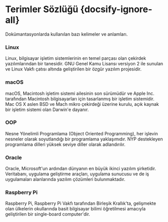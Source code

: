 <!--- Glossary.md --->

# Terimler Sözlüğü {docsify-ignore-all}

Dokümantasyonlarda kullanılan bazı kelimeler ve anlamları.

<!--- A --->
<!--- B --->
<!--- C --->
<!--- D --->
<!--- E --->
<!--- F --->
<!--- G --->
<!--- H --->
<!--- I --->
<!--- J --->
<!--- K --->
<!--- L --->

### Linux

Linux, bilgisayar işletim sistemlerinin en temel parçası olan çekirdek yazılımlarından bir tanesidir. GNU Genel Kamu Lisansı versiyon 2 ile sunulan ve Linux Vakfı çatısı altında geliştirilen bir özgür yazılım projesidir.

<!--- M --->

### macOS

macOS, Macintosh işletim sistemi ailesinin son sürümüdür ve Apple Inc. tarafından Macintosh bilgisayarları için tasarlanmış bir işletim sistemidir. Mac OS X aslen BSD ve Mach mikro çekirdeği üzerine kurulu, açık kaynak bir işletim sistemi olan Darwin'e dayanır.

<!--- N --->
<!--- O --->

### OOP

Nesne Yönelimli Programlama (Object Oriented Programming), her işlevin nesneler olarak soyutlandığı bir programlama yaklaşımıdır. NYP destekleyen programlama dilleri yüksek seviye diller olarak adlandırılır.

### Oracle

Oracle, Microsoft'un ardından dünyanın en büyük ikinci yazılım şirketidir. Veritabanı, uygulama geliştirme araçları, uygulama sunucusu ve de iş uygulamaları alanlarında yazılım çözümleri bulunmaktadır.

<!--- P --->

### Raspberry Pi

Raspberry Pi, Raspberry Pi Vakfı tarafından Birleşik Krallık'ta, gelişmekte olan ülkelerin okullarında basit bilgisayar bilimi öğretilmesi amacıyla geliştirilen bir single-board computer'dir.

<!--- R --->
<!--- S --->
<!--- T --->
<!--- U --->
<!--- V --->
<!--- W --->
<!--- X --->
<!--- Y --->
<!--- Z --->
